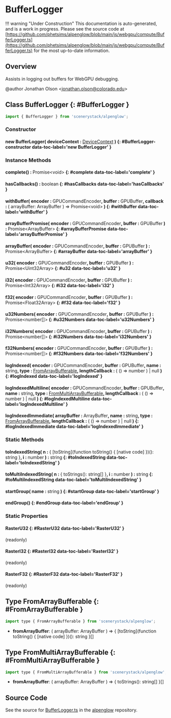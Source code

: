 # BufferLogger

!!! warning "Under Construction"
    This documentation is auto-generated, and is a work in progress. Please see the source code at
    [https://github.com/phetsims/alpenglow/blob/main/js/webgpu/compute/BufferLogger.ts](https://github.com/phetsims/alpenglow/blob/main/js/webgpu/compute/BufferLogger.ts) for the most up-to-date information.

## Overview

Assists in logging out buffers for WebGPU debugging.

@author Jonathan Olson &lt;jonathan.olson@colorado.edu&gt;

## Class BufferLogger {: #BufferLogger }


```js
import { BufferLogger } from 'scenerystack/alpenglow';
```
### Constructor

#### new BufferLogger( deviceContext : <span style="font-weight: 400;">[DeviceContext](../alpenglow/DeviceContext.md)</span> ) {: #BufferLogger-constructor data-toc-label='new BufferLogger' }

### Instance Methods

#### complete() : <span style="font-weight: 400;">Promise&lt;<span style="color: hsla(calc(var(--md-hue) + 180deg),80%,40%,1);">void</span>&gt;</span> {: #complete data-toc-label='complete' }

#### hasCallbacks() : <span style="font-weight: 400;"><span style="color: hsla(calc(var(--md-hue) + 180deg),80%,40%,1);">boolean</span></span> {: #hasCallbacks data-toc-label='hasCallbacks' }

#### withBuffer( encoder : <span style="font-weight: 400;">GPUCommandEncoder</span>, buffer : <span style="font-weight: 400;">GPUBuffer</span>, callback : <span style="font-weight: 400;">( arrayBuffer: ArrayBuffer ) =&gt; Promise&lt;<span style="color: hsla(calc(var(--md-hue) + 180deg),80%,40%,1);">void</span>&gt;</span> ) {: #withBuffer data-toc-label='withBuffer' }

#### arrayBufferPromise( encoder : <span style="font-weight: 400;">GPUCommandEncoder</span>, buffer : <span style="font-weight: 400;">GPUBuffer</span> ) : <span style="font-weight: 400;">Promise&lt;ArrayBuffer&gt;</span> {: #arrayBufferPromise data-toc-label='arrayBufferPromise' }

#### arrayBuffer( encoder : <span style="font-weight: 400;">GPUCommandEncoder</span>, buffer : <span style="font-weight: 400;">GPUBuffer</span> ) : <span style="font-weight: 400;">Promise&lt;ArrayBuffer&gt;</span> {: #arrayBuffer data-toc-label='arrayBuffer' }

#### u32( encoder : <span style="font-weight: 400;">GPUCommandEncoder</span>, buffer : <span style="font-weight: 400;">GPUBuffer</span> ) : <span style="font-weight: 400;">Promise&lt;Uint32Array&gt;</span> {: #u32 data-toc-label='u32' }

#### i32( encoder : <span style="font-weight: 400;">GPUCommandEncoder</span>, buffer : <span style="font-weight: 400;">GPUBuffer</span> ) : <span style="font-weight: 400;">Promise&lt;Int32Array&gt;</span> {: #i32 data-toc-label='i32' }

#### f32( encoder : <span style="font-weight: 400;">GPUCommandEncoder</span>, buffer : <span style="font-weight: 400;">GPUBuffer</span> ) : <span style="font-weight: 400;">Promise&lt;Float32Array&gt;</span> {: #f32 data-toc-label='f32' }

#### u32Numbers( encoder : <span style="font-weight: 400;">GPUCommandEncoder</span>, buffer : <span style="font-weight: 400;">GPUBuffer</span> ) : <span style="font-weight: 400;">Promise&lt;<span style="color: hsla(calc(var(--md-hue) + 180deg),80%,40%,1);">number</span>[]&gt;</span> {: #u32Numbers data-toc-label='u32Numbers' }

#### i32Numbers( encoder : <span style="font-weight: 400;">GPUCommandEncoder</span>, buffer : <span style="font-weight: 400;">GPUBuffer</span> ) : <span style="font-weight: 400;">Promise&lt;<span style="color: hsla(calc(var(--md-hue) + 180deg),80%,40%,1);">number</span>[]&gt;</span> {: #i32Numbers data-toc-label='i32Numbers' }

#### f32Numbers( encoder : <span style="font-weight: 400;">GPUCommandEncoder</span>, buffer : <span style="font-weight: 400;">GPUBuffer</span> ) : <span style="font-weight: 400;">Promise&lt;<span style="color: hsla(calc(var(--md-hue) + 180deg),80%,40%,1);">number</span>[]&gt;</span> {: #f32Numbers data-toc-label='f32Numbers' }

#### logIndexed( encoder : <span style="font-weight: 400;">GPUCommandEncoder</span>, buffer : <span style="font-weight: 400;">GPUBuffer</span>, name : <span style="font-weight: 400;"><span style="color: hsla(calc(var(--md-hue) + 180deg),80%,40%,1);">string</span></span>, type : <span style="font-weight: 400;">[FromArrayBufferable](../alpenglow/BufferLogger.md#FromArrayBufferable)</span>, lengthCallback : <span style="font-weight: 400;">( () =&gt; <span style="color: hsla(calc(var(--md-hue) + 180deg),80%,40%,1);">number</span> ) | <span style="color: hsla(calc(var(--md-hue) + 180deg),80%,40%,1);">null</span></span> ) {: #logIndexed data-toc-label='logIndexed' }

#### logIndexedMultiline( encoder : <span style="font-weight: 400;">GPUCommandEncoder</span>, buffer : <span style="font-weight: 400;">GPUBuffer</span>, name : <span style="font-weight: 400;"><span style="color: hsla(calc(var(--md-hue) + 180deg),80%,40%,1);">string</span></span>, type : <span style="font-weight: 400;">[FromMultiArrayBufferable](../alpenglow/BufferLogger.md#FromMultiArrayBufferable)</span>, lengthCallback : <span style="font-weight: 400;">( () =&gt; <span style="color: hsla(calc(var(--md-hue) + 180deg),80%,40%,1);">number</span> ) | <span style="color: hsla(calc(var(--md-hue) + 180deg),80%,40%,1);">null</span></span> ) {: #logIndexedMultiline data-toc-label='logIndexedMultiline' }

#### logIndexedImmediate( arrayBuffer : <span style="font-weight: 400;">ArrayBuffer</span>, name : <span style="font-weight: 400;"><span style="color: hsla(calc(var(--md-hue) + 180deg),80%,40%,1);">string</span></span>, type : <span style="font-weight: 400;">[FromArrayBufferable](../alpenglow/BufferLogger.md#FromArrayBufferable)</span>, lengthCallback : <span style="font-weight: 400;">( () =&gt; <span style="color: hsla(calc(var(--md-hue) + 180deg),80%,40%,1);">number</span> ) | <span style="color: hsla(calc(var(--md-hue) + 180deg),80%,40%,1);">null</span></span> ) {: #logIndexedImmediate data-toc-label='logIndexedImmediate' }

### Static Methods

#### toIndexedString( n : <span style="font-weight: 400;">{ [toString](function toString() { [native code] })(): <span style="color: hsla(calc(var(--md-hue) + 180deg),80%,40%,1);">string</span> }</span>, i : <span style="font-weight: 400;"><span style="color: hsla(calc(var(--md-hue) + 180deg),80%,40%,1);">number</span></span> ) : <span style="font-weight: 400;"><span style="color: hsla(calc(var(--md-hue) + 180deg),80%,40%,1);">string</span></span> {: #toIndexedString data-toc-label='toIndexedString' }

#### toMultiIndexedString( n : <span style="font-weight: 400;">{ toStrings(): <span style="color: hsla(calc(var(--md-hue) + 180deg),80%,40%,1);">string</span>[] }</span>, i : <span style="font-weight: 400;"><span style="color: hsla(calc(var(--md-hue) + 180deg),80%,40%,1);">number</span></span> ) : <span style="font-weight: 400;"><span style="color: hsla(calc(var(--md-hue) + 180deg),80%,40%,1);">string</span></span> {: #toMultiIndexedString data-toc-label='toMultiIndexedString' }

#### startGroup( name : <span style="font-weight: 400;"><span style="color: hsla(calc(var(--md-hue) + 180deg),80%,40%,1);">string</span></span> ) {: #startGroup data-toc-label='startGroup' }

#### endGroup() {: #endGroup data-toc-label='endGroup' }

### Static Properties

#### RasterU32 {: #RasterU32 data-toc-label='RasterU32' }

(readonly)

#### RasterI32 {: #RasterI32 data-toc-label='RasterI32' }

(readonly)

#### RasterF32 {: #RasterF32 data-toc-label='RasterF32' }

(readonly)



## Type FromArrayBufferable {: #FromArrayBufferable }


```js
import type { FromArrayBufferable } from 'scenerystack/alpenglow';
```


- **fromArrayBuffer**: ( arrayBuffer: ArrayBuffer ) =&gt; { [toString](function toString() { [native code] })(): <span style="color: hsla(calc(var(--md-hue) + 180deg),80%,40%,1);">string</span> }[]




## Type FromMultiArrayBufferable {: #FromMultiArrayBufferable }


```js
import type { FromMultiArrayBufferable } from 'scenerystack/alpenglow';
```


- **fromArrayBuffer**: ( arrayBuffer: ArrayBuffer ) =&gt; { toStrings(): <span style="color: hsla(calc(var(--md-hue) + 180deg),80%,40%,1);">string</span>[] }[]




## Source Code

See the source for [BufferLogger.ts](https://github.com/phetsims/alpenglow/blob/main/js/webgpu/compute/BufferLogger.ts) in the [alpenglow](https://github.com/phetsims/alpenglow) repository.
